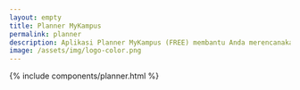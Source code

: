```yaml
---
layout: empty
title: Planner MyKampus
permalink: planner
description: Aplikasi Planner MyKampus (FREE) membantu Anda merencanakan langkah-langkah menuju kampus impian Anda di Amerika Serikat. Dapatkan akses ke timeline pendaftaran beasiswa, kampus, dan persiapan keberangkatan.
image: /assets/img/logo-color.png
---
```


{% include components/planner.html %}
<style>{% include styles/planner.css %}</style>

